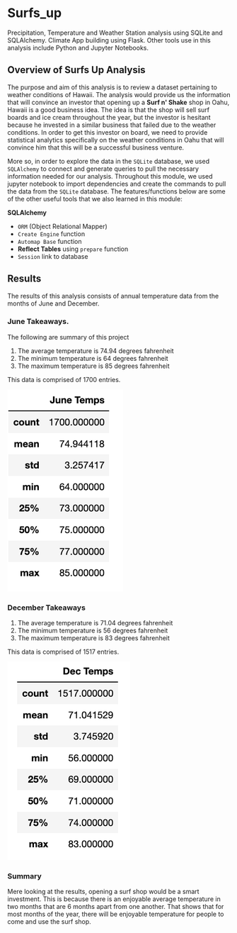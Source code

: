 
# Surfs_up
Precipitation, Temperature and Weather Station analysis using SQLite and SQLAlchemy. Climate App building using Flask. Other tools use in this analysis include Python and Jupyter Notebooks.

## Overview of Surfs Up Analysis

The purpose and aim of this analysis is to review a dataset pertaining to weather conditions of Hawaii. The analysis would provide us the information that will convince an investor that opening up a **Surf n' Shake** shop in Oahu, Hawaii is a good business idea. The idea is that the shop will sell surf boards and ice cream throughout the year, but the investor is hesitant because he invested in a similar business that failed due to the weather conditions. In order to get this investor on board, we need to provide statistical analytics specifically on the weather conditions in Oahu that will convince him that this will be a successful business venture.

More so, in order to explore the data in the `SQLite` database, we used `SQLAlchemy` to connect and generate queries to pull the necessary information needed for our analysis. Throughout this module, we used jupyter notebook to import dependencies and create the commands to pull the data from the `SQLite` database. The features/functions below are some of the other useful tools that we also learned in this module:

**SQLAlchemy**
* `ORM` (Object Relational Mapper)
* `Create Engine` function
* `Automap Base` function
* **Reflect Tables** using `prepare` function
* `Session` link to database

## Results 

The results of this analysis consists of annual temperature data from the months of June and December.

### June Takeaways.

The following are summary of this project

1. The average temperature is 74.94 degrees fahrenheit
2. The minimum temperature is 64 degrees fahrenheit
3. The maximum temperature is 85 degrees fahrenheit

This data is comprised of 1700 entries.

!["june_temp"](https://github.com/Adpetfem83/surfs_up/blob/main/Images/June_temp.png)

### December Takeaways

1. The average temperature is 71.04 degrees fahrenheit
2. The minimum temperature is 56 degrees fahrenheit
3. The maximum temperature is 83 degrees fahrenheit

This data is comprised of 1517 entries.

!["dec_temp"](https://github.com/Adpetfem83/surfs_up/blob/main/Images/Dec_temp.png)

### Summary

Mere looking at the results, opening a surf shop would be a smart investment. This is because there is an enjoyable average temperature in two months that are 6 months apart from one another. That shows that for most months of the year, there will be enjoyable temperature for people to come and use the surf shop.
